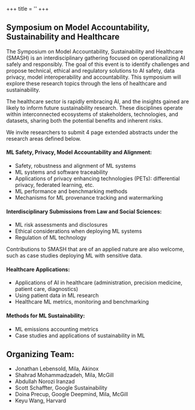 +++
title = ''
+++
## Symposium on Model Accountability, Sustainability and Healthcare
The Symposium on Model Accountability, Sustainability and Healthcare (SMASH) is an interdisciplinary gathering focused on operationalizing AI safely and responsibly. The goal of this event is to identify challenges and propose technical, ethical and regulatory solutions to AI safety, data privacy, model interoperability and accountability. This symposium will explore these research topics through the lens of healthcare and sustainability.

The healthcare sector is rapidly embracing AI, and the insights gained are likely to inform future sustainability research. These disciplines operate within interconnected ecosystems of stakeholders, technologies, and datasets, sharing both the potential benefits and inherent risks.

We invite researchers to submit 4 page extended abstracts under the research areas defined below.

#### ML Safety, Privacy, Model Accountability and Alignment:
- Safety, robustness and alignment of ML systems
- ML systems and software traceability
- Applications of privacy enhancing technologies (PETs): differential privacy, federated learning, etc.
- ML performance and benchmarking methods
- Mechanisms for ML provenance tracking and watermarking

#### Interdisciplinary Submissions from Law and Social Sciences:
- ML risk assessments and disclosures
- Ethical considerations when deploying ML systems
- Regulation of ML technology

Contributions to SMASH that are of an applied nature are also welcome, such as case studies deploying ML with sensitive data.

#### Healthcare Applications:
- Applications of AI in healthcare (administration, precision medicine, patient care, diagnostics)
- Using patient data in ML research
- Healthcare ML metrics, monitoring and benchmarking

#### Methods for ML Sustainability:
- ML emissions accounting metrics
- Case studies and applications of sustainability in ML

## Organizing Team:
- Jonathan Lebensold, Mila, Akinox
- Shahrad Mohammadzadeh, Mila, McGill
- Abdullah Norozi Iranzad
- Scott Schaffter, Google Sustainability
- Doina Precup,  Google Deepmind, Mila, McGill
- Keyu Wang, Harvard

